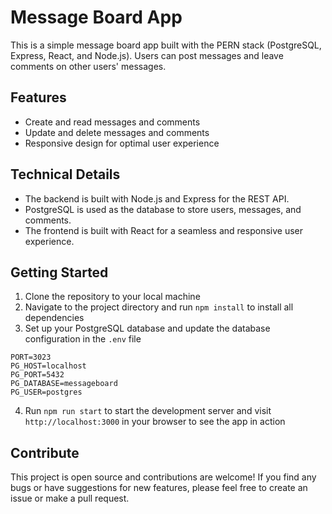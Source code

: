 # Message Board App

This is a simple message board app built with the PERN stack (PostgreSQL, Express, React, and Node.js). Users can post messages and leave comments on other users' messages. 

## Features
- Create and read messages and comments
- Update and delete messages and comments
- Responsive design for optimal user experience

## Technical Details
- The backend is built with Node.js and Express for the REST API.
- PostgreSQL is used as the database to store users, messages, and comments.
- The frontend is built with React for a seamless and responsive user experience.

## Getting Started
1. Clone the repository to your local machine
2. Navigate to the project directory and run `npm install` to install all dependencies
3. Set up your PostgreSQL database and update the database configuration in the `.env` file
```
PORT=3023
PG_HOST=localhost
PG_PORT=5432
PG_DATABASE=messageboard
PG_USER=postgres
```
4. Run `npm run start` to start the development server and visit `http://localhost:3000` in your browser to see the app in action

## Contribute
This project is open source and contributions are welcome! If you find any bugs or have suggestions for new features, please feel free to create an issue or make a pull request.
